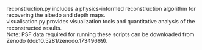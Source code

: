 reconstruction.py includes a physics-informed reconstruction algorithm for recovering the albedo and depth maps.  
visualisation.py provides visualization tools and quantitative analysis of the reconstructed results.  
Note: PSF data required for running these scripts can be downloaded from Zenodo (doi:10.5281/zenodo.17349669).
